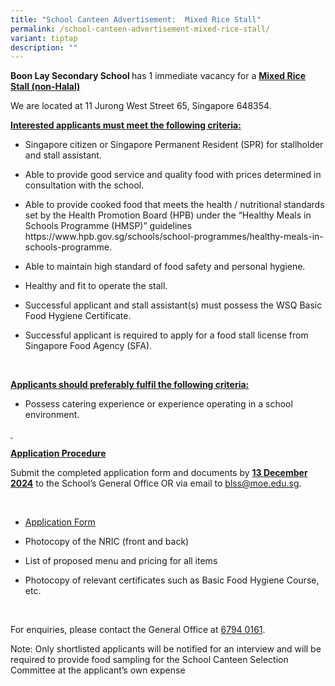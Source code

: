 ```yaml
---
title: "School Canteen Advertisement:  Mixed Rice Stall"
permalink: /school-canteen-advertisement-mixed-rice-stall/
variant: tiptap
description: ""
---
```

<p><strong>Boon Lay Secondary School </strong>has 1 immediate vacancy for
a <strong><a href="https://www.fmsp.moe.edu.sg/about-us/school-canteen-advertisement/" rel="noopener noreferrer nofollow" target="_blank">Mixed Rice Stall (non-Halal)</a> </strong>&nbsp;</p>
<p>We are located at 11 Jurong West Street 65, Singapore 648354.&nbsp;</p>
<p><strong><u>Interested applicants must meet the following criteria:</u></strong>
</p>
<ul data-tight="true" class="tight">
<li>
<p>Singapore citizen or Singapore Permanent Resident (SPR) for stallholder
and stall assistant.</p>
</li>
<li>
<p>Able to provide good service and quality food with prices determined in
consultation with the school.</p>
</li>
<li>
<p>Able to provide cooked food that meets the health / nutritional standards
set by the Health Promotion Board (HPB) under the “Healthy Meals in Schools
Programme (HMSP)” guidelines <a rel="noopener noreferrer nofollow" target="_blank">https://www.hpb.gov.sg/schools/school-programmes/healthy-meals-in-schools-programme</a>.</p>
</li>
<li>
<p>Able to maintain high standard of food safety and personal hygiene.</p>
</li>
<li>
<p>Healthy and fit to operate the stall.</p>
</li>
<li>
<p>Successful applicant and stall assistant(s) must possess the WSQ Basic
Food Hygiene Certificate.</p>
</li>
<li>
<p>Successful applicant is required to apply for a food stall license from
Singapore Food Agency (SFA).</p>
</li>
</ul>
<p>&nbsp;</p>
<p><strong><u>Applicants should preferably fulfil the following criteria:</u></strong>
</p>
<ul data-tight="true" class="tight">
<li>
<p>Possess catering experience or experience operating in a school environment.</p>
</li>
</ul>
<p><strong><u>&nbsp;</u></strong>
</p>
<p><strong><u>Application Procedure</u></strong>
</p>
<p>Submit the completed application form and documents by <strong><u>13 December 2024</u></strong> to
the School’s General Office OR via email to <a rel="noopener noreferrer nofollow" target="_blank"><u>blss@moe.edu.sg</u></a>.</p>
<p>&nbsp;</p>
<ul data-tight="true" class="tight">
<li>
<p><a href="https://www.gongshangpri.moe.edu.sg/files/school%20canteen%20application%20form.pdf" rel="noopener noreferrer nofollow" target="_blank">Application Form</a>
</p>
</li>
<li>
<p>Photocopy of the NRIC (front and back)</p>
</li>
<li>
<p>List of proposed menu and pricing for all items</p>
</li>
<li>
<p>Photocopy of relevant certificates such as Basic Food Hygiene Course,
etc.</p>
</li>
</ul>
<p>&nbsp;</p>
<p>For enquiries, please contact the General Office at <a href="https://www.google.com/search?q=boon+lay+secondary+school&amp;rlz=1C1GCEA_enSG1046SG1046&amp;oq=boo&amp;gs_lcrp=EgZjaHJvbWUqDwgAECMYJxjjAhiABBiKBTIPCAAQIxgnGOMCGIAEGIoFMhIIARAuGCcYrwEYxwEYgAQYigUyBggCEEUYQDIGCAMQRRg5MgwIBBAAGEMYgAQYigUyDwgFEAAYQxjJAxiABBiKBTIMCAYQABhDGIAEGIoFMgoIBxAAGJIDGIAE0gEJMjQ1OWowajE1qAIIsAIB&amp;sourceid=chrome&amp;ie=UTF-8&amp;safe=active&amp;ssui=on" rel="noopener noreferrer nofollow" target="_blank">6794 0161</a>.</p>
<p>Note: Only shortlisted applicants will be notified for an interview and
will be required to provide food sampling for the School Canteen Selection
Committee at the applicant’s own expense</p>